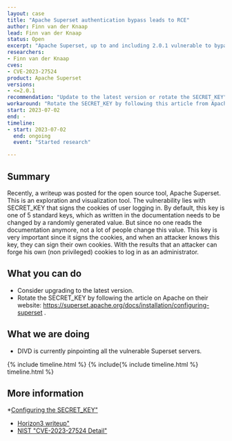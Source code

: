 ```yaml
---
layout: case
title: "Apache Superset authentication bypass leads to RCE"
author: Finn van der Knaap
lead: Finn van der Knaap
status: Open
excerpt: "Apache Superset, up to and including 2.0.1 vulnerable to bypass that can lead to an RCE."
researchers:
- Finn van der Knaap
cves:
- CVE-2023-27524
product: Apache Superset
versions: 
- <=2.0.1
recommendation: "Update to the latest version or rotate the SECRET_KEY"
workaround: "Rotate the SECRET_KEY by following this article from Apache: [Configuring the SECRET_KEY"](https://superset.apache.org/docs/installation/configuring-superset)”
start: 2023-07-02
end: -
timeline:
- start: 2023-07-02
  end: ongoing
  event: "Started research"

---
```


## Summary

Recently, a writeup was posted for the open source tool, Apache Superset. This is an exploration and visualization tool. The vulnerability lies with SECRET_KEY that signs the cookies of user logging in. By default, this key is one of 5 standard keys, which as written in the documentation needs to be changed by a randomly generated value. But since no one reads the documentation anymore, not a lot of people change this value. This key is very important since it signs the cookies, and when an attacker knows this key, they can sign their own cookies. With the results that an attacker can forge his own (non privileged) cookies to log in as an administrator. 







## What you can do

* Consider upgrading to the latest version.
* Rotate the SECRET_KEY by following the article on Apache on their website: https://superset.apache.org/docs/installation/configuring-superset .

## What we are doing

* DIVD is currently pinpointing all the vulnerable Superset servers.

{% include timeline.html %}
{% include{% include timeline.html %} timeline.html %}

## More information

*[Configuring the SECRET_KEY"](https://superset.apache.org/docs/installation/configuring-superset)
* [Horizon3 writeup"](https://www.horizon3.ai/cve-2023-27524-insecure-default-configuration-in-apache-superset-leads-to-remote-code-execution/)
* [NIST "CVE-2023-27524 Detail"](https://nvd.nist.gov/vuln/detail/CVE-2023-27524)
